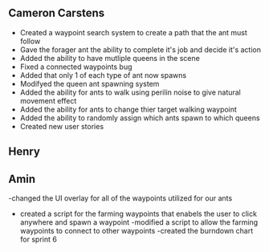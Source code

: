 ## Cameron Carstens

- Created a waypoint search system to create a path that the ant must follow
- Gave the forager ant the ability to complete it's job and decide it's action
- Added the ability to have mutliple queens in the scene
- Fixed a connected waypoints bug
- Added that only 1 of each type of ant now spawns
- Modifyed the queen ant spawning system
- Added the ability for ants to walk using perilin noise to give natural movement effect
- Added the ability for ants to change thier target walking waypoint
- Added the ability to randomly assign which ants spawn to which queens
- Created new user stories

## Henry

## Amin
-changed the UI overlay for all of the waypoints utilized for our ants
- created a script for the farming waypoints that enabels the user to click anywhere and spawn a waypoint
-modified a script to allow the farming waypoints to connect to other waypoints
-created the burndown chart for sprint 6
